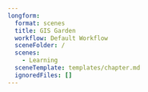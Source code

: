 ```yaml
---
longform:
  format: scenes
  title: GIS Garden
  workflow: Default Workflow
  sceneFolder: /
  scenes:
    - Learning
  sceneTemplate: templates/chapter.md
  ignoredFiles: []
---
```

